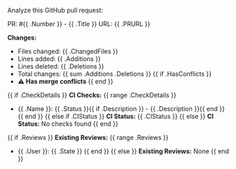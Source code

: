Analyze this GitHub pull request:

PR: #{{ .Number }} - {{ .Title }}
URL: {{ .PRURL }}

**Changes:**
- Files changed: {{ .ChangedFiles }}
- Lines added: {{ .Additions }}
- Lines deleted: {{ .Deletions }}
- Total changes: {{ sum .Additions .Deletions }}
{{ if .HasConflicts }}
- **⚠️ Has merge conflicts**
{{ end }}

{{ if .CheckDetails }}
**CI Checks:**
{{ range .CheckDetails }}
- {{ .Name }}: {{ .Status }}{{ if .Description }} - {{ .Description }}{{ end }}
{{ end }}
{{ else if .CIStatus }}
**CI Status:** {{ .CIStatus }}
{{ else }}
**CI Status:** No checks found
{{ end }}

{{ if .Reviews }}
**Existing Reviews:**
{{ range .Reviews }}
- {{ .User }}: {{ .State }}
{{ end }}
{{ else }}
**Existing Reviews:** None
{{ end }}
